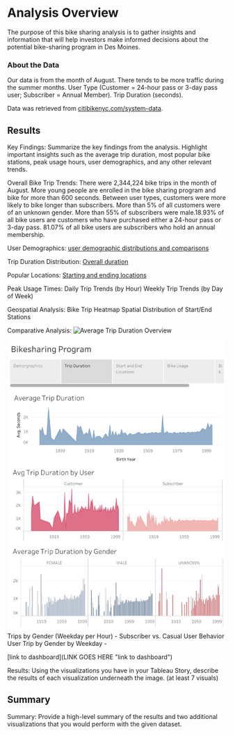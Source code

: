 # Analysis Overview
The purpose of this bike sharing analysis is to gather insights and information that will help investors make informed decisions about the potential bike-sharing program in Des Moines. 

### About the Data
Our data is from the month of August. There tends to be more traffic during the summer months. User Type (Customer = 24-hour pass or 3-day pass user; Subscriber = Annual Member). Trip Duration (seconds).

Data was retrieved from [citibikenyc.com/system-data](https://citibikenyc.com/system-data).

## Results

Key Findings: Summarize the key findings from the analysis. Highlight important insights such as the average trip duration, most popular bike stations, peak usage hours, user demographics, and any other relevant trends.


Overall Bike Trip Trends:
 There were 2,344,224 bike trips in the month of August. More young people are enrolled in the bike sharing program and bike for more than 600 seconds. Between user types, customers were more likely to bike longer than subscribers. More than 5% of all customers were of an unknown gender. More than 55% of subscribers were male.18.93% of all bike users are customers who have purchased either a 24-hour pass or 3-day pass. 81.07% of all bike users are subscribers who hold an annual membership.


User Demographics:
[user demographic distributions and comparisons](/images/demographics.png)

Trip Duration Distribution:
[Overall duration](/images/duration.png)

Popular Locations:
[Starting and ending locations](/images/location.png)


Peak Usage Times:
Daily Trip Trends (by Hour)
Weekly Trip Trends (by Day of Week)


Geospatial Analysis:
Bike Trip Heatmap
Spatial Distribution of Start/End Stations

Comparative Analysis:
![Average Trip Duration Overview]()

![testing](images/duration.png)
Trips by Gender (Weekday per Hour) - 
Subscriber vs. Casual User Behavior
User Trip by Gender by Weekday - 



[link to dashboard](LINK GOES HERE "link to dashboard")

Results: Using the visualizations you have in your Tableau Story, describe the results of each visualization underneath the image. (at least 7 visuals)

## Summary

Summary: Provide a high-level summary of the results and two additional visualizations that you would perform with the given dataset.
